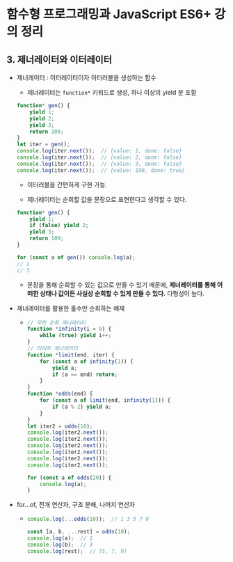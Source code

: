# 함수형 프로그래밍과 JavaScript ES6+ 강의 정리

## 3. 제너레이터와 이터레이터

- 제너레이터 : 이터레이터이자 이터러블을 생성하는 함수

  - 제너레이터는  `function*` 키워드로 생성, 하나 이상의 yield 문 포함

  ```javascript
  function* gen() {
      yield 1;
      yield 2;
      yield 3;
      return 100;
  }
  let iter = gen();
  console.log(iter.next());  // {value: 1, done: false}
  console.log(iter.next());  // {value: 2, done: false}
  console.log(iter.next());  // {value: 3, done: false}
  console.log(iter.next());  // {value: 100, done: true}
  ```

  - 이터러블을 간편하게 구현 가능.

  - 제너레이터는 순회할 값을 문장으로 표현한다고 생각할 수 있다.

  ```javascript
  function* gen() {
      yield 1;
      if (false) yield 2;
      yield 3;
      return 100;
  }
  
  for (const a of gen()) console.log(a);
  // 1
  // 3
  ```

  - 문장을 통해 순회할 수 있는 값으로 만들 수 있기 때문에, **제너레이터를 통해 어떠한 상태나 값이든 사실상 순회할 수 있게  만들 수 있다.** 다형성이 높다.

- 제너레이터를 활용한 홀수만 순회하는 예제

  - ```javascript
    // 무한 순회 제너레이터
    function *infinity(i = 0) {
        while (true) yield i++;
    }
    // 리미트 제너레이터
    function *limit(end, iter) {
        for (const a of infinity(1)) {
            yield a;
            if (a == end) return;
        }
    }
    function *odds(end) {
        for (const a of limit(end, infinity(1))) {
            if (a % 2) yield a;
        }
    }
    let iter2 = odds(10);
    console.log(iter2.next());
    console.log(iter2.next());
    console.log(iter2.next());
    console.log(iter2.next());
    console.log(iter2.next());
    console.log(iter2.next());
    
    for (const a of odds(20)) {
        console.log(a);
    }
    ```

- for...of, 전개 연산자, 구조 분해, 나머지 연산자

  - ```javascript
    console.log(...odds(10));  // 1 3 5 7 9
    
    const [a, b, ...rest] = odds(10);
    console.log(a);  // 1
    console.log(b);  // 3
    console.log(rest);  // [5, 7, 9]
    ```